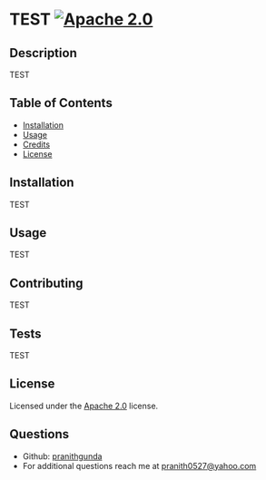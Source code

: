 # TEST [![Apache 2.0](https://img.shields.io/badge/License-Apache_2.0-blue.svg)](https://opensource.org/licenses/Apache-2.0)
## Description
TEST
## Table of Contents
- [Installation](#installation)
- [Usage](#usage)
- [Credits](#contributing)
- [License](#license)
## Installation
TEST
## Usage
TEST
## Contributing
TEST
## Tests
TEST
## License
Licensed under the [Apache 2.0](https://opensource.org/licenses/Apache-2.0) license.
## Questions
* Github: [pranithgunda](https://github.com/pranithgunda)
* For additional questions reach me at pranith0527@yahoo.com
